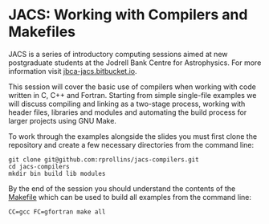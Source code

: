 # JACS: Working with Compilers and Makefiles

JACS is a series of introductory computing sessions aimed at new postgraduate students at the Jodrell Bank Centre for Astrophysics. For more information visit [jbca-jacs.bitbucket.io](https://jbca-jacs.bitbucket.io/).

This session will cover the basic use of compilers when working with code written in C, C++ and Fortran. Starting from simple single-file examples we will discuss compiling and linking as a two-stage process, working with header files, libraries and modules and automating the build process for larger projects using GNU Make.

To work through the examples alongside the slides you must first clone the repository and create a few necessary directories from the command line:

```
git clone git@github.com:rprollins/jacs-compilers.git
cd jacs-compilers
mkdir bin build lib modules
```

By the end of the session you should understand the contents of the [Makefile](Makefile) which can be used to build all examples from the command line:

```
CC=gcc FC=gfortran make all
```
